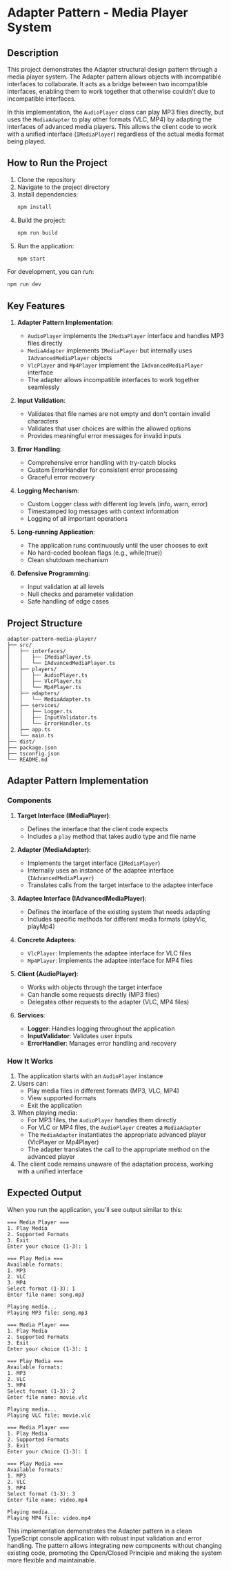 # Adapter Pattern - Media Player System

## Description

This project demonstrates the Adapter structural design pattern through a media player system. The Adapter pattern allows objects with incompatible interfaces to collaborate. It acts as a bridge between two incompatible interfaces, enabling them to work together that otherwise couldn't due to incompatible interfaces.

In this implementation, the `AudioPlayer` class can play MP3 files directly, but uses the `MediaAdapter` to play other formats (VLC, MP4) by adapting the interfaces of advanced media players. This allows the client code to work with a unified interface (`IMediaPlayer`) regardless of the actual media format being played.

## How to Run the Project

1. Clone the repository
2. Navigate to the project directory
3. Install dependencies:
   ```bash
   npm install
   ```
4. Build the project:
   ```bash
   npm run build
   ```
5. Run the application:
   ```bash
   npm start
   ```

For development, you can run:

```bash
npm run dev
```

## Key Features

1. **Adapter Pattern Implementation**:

   - `AudioPlayer` implements the `IMediaPlayer` interface and handles MP3 files directly
   - `MediaAdapter` implements `IMediaPlayer` but internally uses `IAdvancedMediaPlayer` objects
   - `VlcPlayer` and `Mp4Player` implement the `IAdvancedMediaPlayer` interface
   - The adapter allows incompatible interfaces to work together seamlessly

2. **Input Validation**:

   - Validates that file names are not empty and don't contain invalid characters
   - Validates that user choices are within the allowed options
   - Provides meaningful error messages for invalid inputs

3. **Error Handling**:

   - Comprehensive error handling with try-catch blocks
   - Custom ErrorHandler for consistent error processing
   - Graceful error recovery

4. **Logging Mechanism**:

   - Custom Logger class with different log levels (info, warn, error)
   - Timestamped log messages with context information
   - Logging of all important operations

5. **Long-running Application**:

   - The application runs continuously until the user chooses to exit
   - No hard-coded boolean flags (e.g., while(true))
   - Clean shutdown mechanism

6. **Defensive Programming**:
   - Input validation at all levels
   - Null checks and parameter validation
   - Safe handling of edge cases

## Project Structure

```
adapter-pattern-media-player/
├── src/
│   ├── interfaces/
│   │   ├── IMediaPlayer.ts
│   │   └── IAdvancedMediaPlayer.ts
│   ├── players/
│   │   ├── AudioPlayer.ts
│   │   ├── VlcPlayer.ts
│   │   └── Mp4Player.ts
│   ├── adapters/
│   │   └── MediaAdapter.ts
│   ├── services/
│   │   ├── Logger.ts
│   │   ├── InputValidator.ts
│   │   └── ErrorHandler.ts
│   ├── app.ts
│   └── main.ts
├── dist/
├── package.json
├── tsconfig.json
└── README.md
```

## Adapter Pattern Implementation

### Components

1. **Target Interface (IMediaPlayer)**:

   - Defines the interface that the client code expects
   - Includes a `play` method that takes audio type and file name

2. **Adapter (MediaAdapter)**:

   - Implements the target interface (`IMediaPlayer`)
   - Internally uses an instance of the adaptee interface (`IAdvancedMediaPlayer`)
   - Translates calls from the target interface to the adaptee interface

3. **Adaptee Interface (IAdvancedMediaPlayer)**:

   - Defines the interface of the existing system that needs adapting
   - Includes specific methods for different media formats (playVlc, playMp4)

4. **Concrete Adaptees**:

   - `VlcPlayer`: Implements the adaptee interface for VLC files
   - `Mp4Player`: Implements the adaptee interface for MP4 files

5. **Client (AudioPlayer)**:

   - Works with objects through the target interface
   - Can handle some requests directly (MP3 files)
   - Delegates other requests to the adapter (VLC, MP4 files)

6. **Services**:
   - **Logger**: Handles logging throughout the application
   - **InputValidator**: Validates user inputs
   - **ErrorHandler**: Manages error handling and recovery

### How It Works

1. The application starts with an `AudioPlayer` instance
2. Users can:
   - Play media files in different formats (MP3, VLC, MP4)
   - View supported formats
   - Exit the application
3. When playing media:
   - For MP3 files, the `AudioPlayer` handles them directly
   - For VLC or MP4 files, the `AudioPlayer` creates a `MediaAdapter`
   - The `MediaAdapter` instantiates the appropriate advanced player (VlcPlayer or Mp4Player)
   - The adapter translates the call to the appropriate method on the advanced player
4. The client code remains unaware of the adaptation process, working with a unified interface

## Expected Output

When you run the application, you'll see output similar to this:

```
=== Media Player ===
1. Play Media
2. Supported Formats
3. Exit
Enter your choice (1-3): 1

=== Play Media ===
Available formats:
1. MP3
2. VLC
3. MP4
Select format (1-3): 1
Enter file name: song.mp3

Playing media...
Playing MP3 file: song.mp3

=== Media Player ===
1. Play Media
2. Supported Formats
3. Exit
Enter your choice (1-3): 1

=== Play Media ===
Available formats:
1. MP3
2. VLC
3. MP4
Select format (1-3): 2
Enter file name: movie.vlc

Playing media...
Playing VLC file: movie.vlc

=== Media Player ===
1. Play Media
2. Supported Formats
3. Exit
Enter your choice (1-3): 1

=== Play Media ===
Available formats:
1. MP3
2. VLC
3. MP4
Select format (1-3): 3
Enter file name: video.mp4

Playing media...
Playing MP4 file: video.mp4
```

This implementation demonstrates the Adapter pattern in a clean TypeScript console application with robust input validation and error handling. The pattern allows integrating new components without changing existing code, promoting the Open/Closed Principle and making the system more flexible and maintainable.
